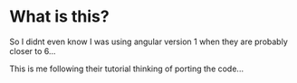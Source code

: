# What is this?

So I didnt even know I was using angular version 1 when they are probably closer to 6...

This is me following their tutorial thinking of porting the code...
